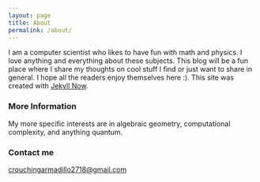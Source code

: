 ```yaml
---
layout: page
title: About
permalink: /about/
---
```


I am a computer scientist who likes to have fun with math and physics. I love anything and everything about these subjects. This blog will be a fun place where I share my thoughts on cool stuff I find or just want to share in general. I hope all the readers enjoy themselves here :). This site was created with [Jekyll Now](https://github.com/barryclark/jekyll-now).

### More Information

My more specific interests are in algebraic geometry, computational complexity, and anything quantum.

### Contact me

[crouchingarmadillo2718@gmail.com](mailto:crouchingarmadillo2718@gmail.com)

